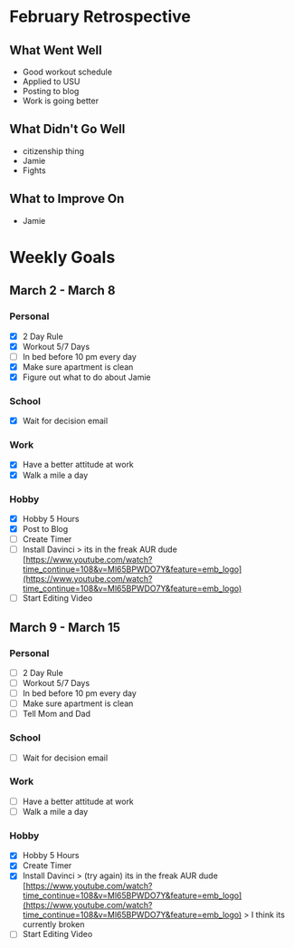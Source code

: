 # February Retrospective
## What Went Well
* Good workout schedule
* Applied to USU
* Posting to blog 
* Work is going better

## What Didn't Go Well
* citizenship thing
* Jamie
* Fights

## What to Improve On
* Jamie

# Weekly Goals
## March 2 - March 8
### Personal
- [X] 2 Day Rule
- [X] Workout 5/7 Days
- [ ] In bed before 10 pm every day
- [X] Make sure apartment is clean
- [X] Figure out what to do about Jamie

### School
- [X] Wait for decision email

### Work 
- [X] Have a better attitude at work
- [X] Walk a mile a day

### Hobby
- [X] Hobby 5 Hours
- [X] Post to Blog
- [ ] Create Timer
- [ ] Install Davinci > its in the freak AUR dude [https://www.youtube.com/watch?time_continue=108&v=Ml65BPWDO7Y&feature=emb_logo](https://www.youtube.com/watch?time_continue=108&v=Ml65BPWDO7Y&feature=emb_logo)
- [ ] Start Editing Video

## March 9 - March 15
### Personal
- [ ] 2 Day Rule
- [ ] Workout 5/7 Days
- [ ] In bed before 10 pm every day
- [ ] Make sure apartment is clean
- [ ] Tell Mom and Dad

### School
- [ ] Wait for decision email

### Work 
- [ ] Have a better attitude at work
- [ ] Walk a mile a day

### Hobby
- [X] Hobby 5 Hours
- [X] Create Timer
- [X] Install Davinci > (try again) its in the freak AUR dude [https://www.youtube.com/watch?time_continue=108&v=Ml65BPWDO7Y&feature=emb_logo](https://www.youtube.com/watch?time_continue=108&v=Ml65BPWDO7Y&feature=emb_logo) > I think its currently broken
- [ ] Start Editing Video
